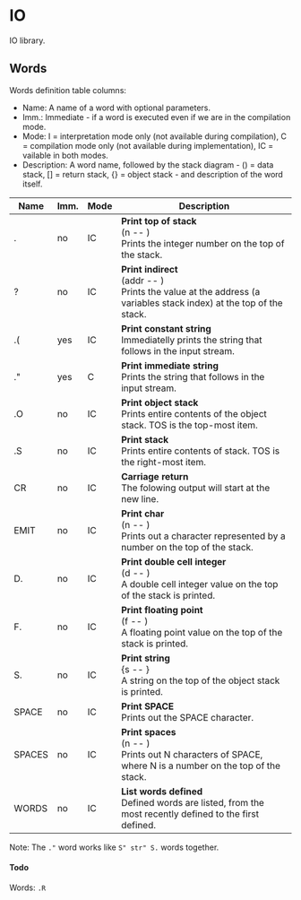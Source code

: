 ﻿# IO

IO library.

## Words

Words definition table columns:

- Name: A name of a word with optional parameters.
- Imm.: Immediate - if a word is executed even if we are in the compilation mode.
- Mode: I = interpretation mode only (not available during compilation), C = compilation mode only
  (not available during implementation), IC = vailable in both modes.
- Description: A word name, followed by the stack diagram - () = data stack, [] = return stack, {} = object stack - and description of the word itself.

| Name  | Imm. | Mode | Description |
| ---   | ---  | ---  | --- |
| .     | no   | IC   | **Print top of stack**<br>(n -- )<br>Prints the integer number on the top of the stack. |
| ?     | no   | IC   | **Print indirect**<br>(addr -- )<br>Prints the value at the address (a variables stack index) at the top of the stack. |
| .(    | yes  | IC   | **Print constant string**<br>Immediatelly prints the string that follows in the input stream. |
| ."    | yes  | C    | **Print immediate string**<br>Prints the string that follows in the input stream. |
| .O    | no   | IC   | **Print object stack**<br>Prints entire contents of the object stack. TOS is the top-most item. |
| .S    | no   | IC   | **Print stack**<br>Prints entire contents of stack. TOS is the right-most item. |
| CR    | no   | IC   | **Carriage return**<br>The folowing output will start at the new line. |
| EMIT  | no   | IC   | **Print char**<br>(n -- )<br>Prints out a character represented by a number on the top of the stack. |
| D.    | no   | IC   | **Print double cell integer**<br>(d -- )<br>A double cell integer value on the top of the stack is printed. |
| F.    | no   | IC   | **Print floating point**<br>(f -- )<br>A floating point value on the top of the stack is printed. |
| S.    | no   | IC   | **Print string**<br>{s -- }<br>A string on the top of the object stack is printed. |
| SPACE | no   | IC   | **Print SPACE**<br>Prints out the SPACE character. |
| SPACES | no  | IC   | **Print spaces**<br>(n -- )<br>Prints out N characters of SPACE, where N is a number on the top of the stack. |
| WORDS | no   | IC   | **List words defined**<br>Defined words are listed, from the most recently defined to the first defined. |

Note: The `."` word works like `S" str" S.` words together.

#### Todo

Words: `.R`